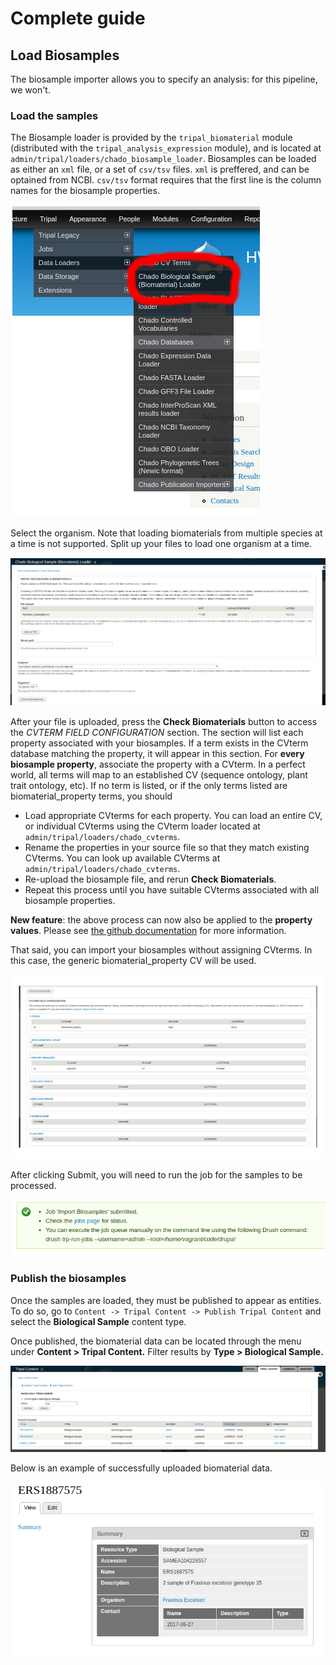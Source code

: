 # Complete guide
## Load Biosamples

The biosample importer allows you to specify an analysis: for this pipeline, we won't.

### Load the samples

The Biosample loader is provided by the `tripal_biomaterial` module (distributed with the `tripal_analysis_expression` module), and is located at `admin/tripal/loaders/chado_biosample_loader`.  Biosamples can be loaded as either an `xml` file, or a set of `csv/tsv` files.  `xml` is preffered, and can be optained from NCBI.  `csv/tsv` format requires that the first line is the column names for the biosample properties.  

![](img/biodoc/biodoc_1.png)

Select the organism.  Note that loading biomaterials from multiple species at a time is not supported.  Split up your files to load one organism at a time.

![](img/biodoc/biodoc_2.png)

After your file is uploaded, press the **Check Biomaterials** button to access the *CVTERM FIELD CONFIGURATION* section.  The section will list each property associated with your biosamples.  If a term exists in the CVterm database matching the property, it will appear in this section.  For **every biosample property**, associate the property with a CVterm.  In a perfect world, all terms will map to an established CV (sequence ontology, plant trait ontology, etc).  If no term is listed, or if the only terms listed are biomaterial_property terms, you should 

* Load appropriate CVterms for each property.  You can load an entire CV, or individual CVterms using the CVterm loader located at `admin/tripal/loaders/chado_cvterms`.
* Rename the properties in your source file so that they match existing CVterms.  You can look up available CVterms at `admin/tripal/loaders/chado_cvterms`.
* Re-upload the biosample file, and rerun **Check Biomaterials**.
* Repeat this process until you have suitable CVterms associated with all biosample properties.

**New feature**: the above process can now also be applied to the **property values**.  Please see [the github documentation](https://github.com/tripal/tripal_analysis_expression) for more information.

That said, you can import your biosamples without assigning CVterms.  In this case, the generic biomaterial_property CV will be used.

![](img/biodoc/biodoc_3.png)

After clicking Submit, you will need to run the job for the samples to be processed.

![](img/biodoc/biodoc_4.png)

### Publish the biosamples

Once the samples are loaded, they must be published to appear as entities.  To do so, go to `Content -> Tripal Content -> Publish Tripal Content` and select the **Biological Sample** content type.

Once published, the biomaterial data can be located through the menu under **Content > Tripal Content.** Filter results by **Type > Biological Sample.**

![](img/biodoc/biodoc_7.png)

Below is an example of successfully uploaded biomaterial data.

![](img/biodoc/biodoc_5.png)
